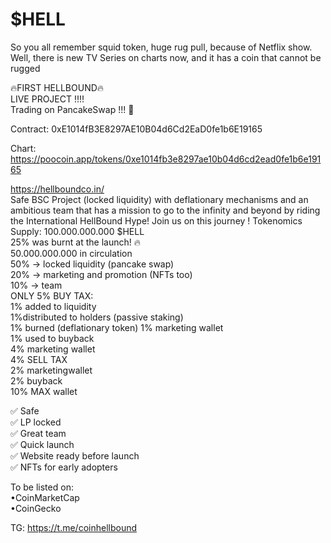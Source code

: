# $HELL
So you all remember squid token, huge rug pull, because of Netflix show. Well, there is new TV Series on charts now, and it has a coin that cannot be rugged <br/>

🔥FIRST HELLBOUND🔥<br/>
LIVE PROJECT !!!! <br/>
Trading on PancakeSwap !!! 🚀<br/>

Contract: 0xE1014fB3E8297AE10B04d6Cd2EaD0fe1b6E19165<br/>

Chart: https://poocoin.app/tokens/0xe1014fb3e8297ae10b04d6cd2ead0fe1b6e19165<br/>

https://hellboundco.in/<br/>
Safe BSC Project (locked liquidity) with deflationary mechanisms and an ambitious team that has a mission to go to the infinity and beyond by riding the International HellBound Hype! Join us on this journey !
Tokenomics<br/>
Supply: 100.000.000.000 $HELL<br/>
25% was burnt at the launch! 🔥<br/>
50.000.000.000 in circulation<br/>
50% -> locked liquidity (pancake swap)<br/>
20% -> marketing and promotion (NFTs too)<br/>
10% -> team<br/>
ONLY 5% BUY TAX:<br/>
1% added to liquidity<br/>
1%distributed to holders (passive staking)<br/>
1% burned (deflationary token)
1% marketing wallet<br/>
1% used to buyback<br/>
4% marketing wallet<br/>
4% SELL TAX<br/>
2% marketingwallet<br/>
2% buyback<br/>
10% MAX wallet <br/>

✅ Safe<br/>
✅ LP locked<br/>
✅ Great team<br/>
✅ Quick launch<br/>
✅ Website ready before launch<br/>
✅ NFTs for early adopters<br/>

To be listed on:<br/>
•CoinMarketCap<br/>
•CoinGecko<br/>

TG: https://t.me/coinhellbound

<!---
HELLBoundOfficial/HELLBoundOfficial is a ✨ special ✨ repository because its `README.md` (this file) appears on your GitHub profile.
You can click the Preview link to take a look at your changes.
--->
